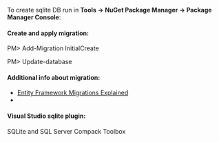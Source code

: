 To create sqlite DB run in **Tools -> NuGet Package Manager -> Package Manager Console**:

#### Create and apply migration:

PM> Add-Migration InitialCreate

PM> Update-database

#### Additional info about migration:

 - [Entity Framework Migrations Explained](https://www.youtube.com/watch?v=fl6r-9rQjns)
 - 

#### Visual Studio sqlite plugin:

SQLite and SQL Server Compack Toolbox
